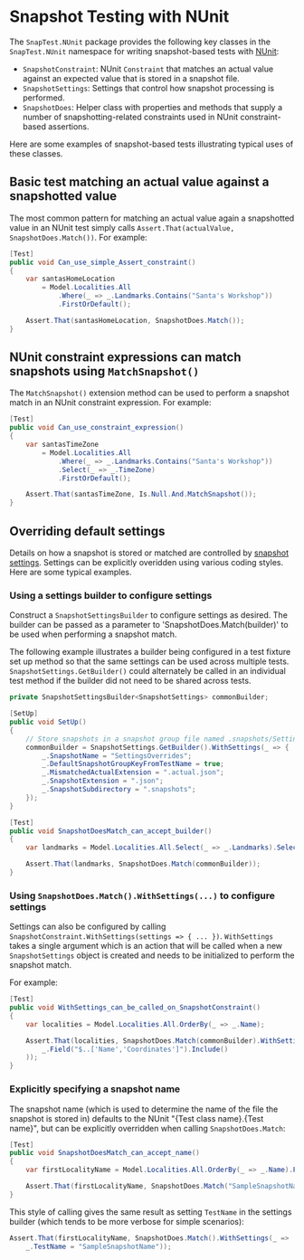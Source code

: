 # Snapshot Testing with NUnit

The `SnapTest.NUnit` package provides the following key classes in the `SnapTest.NUnit` namespace for writing snapshot-based tests with [NUnit](https://nunit.org):

- `SnapshotConstraint`: NUnit `Constraint` that matches an actual value against an expected value that is stored in a snapshot file.
- `SnapshotSettings`: Settings that control how snapshot processing is performed.
- `SnapshotDoes`: Helper class with properties and methods that supply a number of snapshotting-related constraints used in NUnit constraint-based assertions.

Here are some examples of snapshot-based tests illustrating typical uses of these classes.


## Basic test matching an actual value against a snapshotted value

The most common pattern for matching an actual value again a snapshotted value in an NUnit test simply calls `Assert.That(actualValue, SnapshotDoes.Match())`. For example:

```C#
[Test]
public void Can_use_simple_Assert_constraint()
{
    var santasHomeLocation
        = Model.Localities.All
            .Where(_ => _.Landmarks.Contains("Santa's Workshop"))
            .FirstOrDefault();

    Assert.That(santasHomeLocation, SnapshotDoes.Match());
}
```


## NUnit constraint expressions can match snapshots using `MatchSnapshot()`

The `MatchSnapshot()` extension method can be used to perform a snapshot match in an NUnit constraint expression. For example:

```C#
[Test]
public void Can_use_constraint_expression()
{
    var santasTimeZone
        = Model.Localities.All
            .Where(_ => _.Landmarks.Contains("Santa's Workshop"))
            .Select(_ => _.TimeZone)
            .FirstOrDefault();

    Assert.That(santasTimeZone, Is.Null.And.MatchSnapshot());
}
```


## Overriding default settings

Details on how a snapshot is stored or matched are controlled by [snapshot settings](SnapshotSettings.md). Settings can be explicitly overidden using various coding styles. Here are some typical examples.


### Using a settings builder to configure settings

Construct a `SnapshotSettingsBuilder` to configure settings as desired. The builder can be passed as a parameter to 'SnapshotDoes.Match(builder)' to be used when performing a snapshot match.

The following example illustrates a builder being configured in a test fixture set up method so that the same settings can be used across multiple tests. `SnapshotSettings.GetBuilder()` could alternately be called in an individual test method if the builder did not need to be shared across tests.

```C#
private SnapshotSettingsBuilder<SnapshotSettings> commonBuilder;

[SetUp]
public void SetUp()
{
    // Store snapshots in a snapshot group file named .snapshots/SettingsOverrides.json
    commonBuilder = SnapshotSettings.GetBuilder().WithSettings(_ => {
        _.SnapshotName = "SettingsOverrides";
        _.DefaultSnapshotGroupKeyFromTestName = true;
        _.MismatchedActualExtension = ".actual.json";
        _.SnapshotExtension = ".json";
        _.SnapshotSubdirectory = ".snapshots";
    });
}

[Test]
public void SnapshotDoesMatch_can_accept_builder()
{
    var landmarks = Model.Localities.All.Select(_ => _.Landmarks).SelectMany(_ => _).OrderBy(_ => _);

    Assert.That(landmarks, SnapshotDoes.Match(commonBuilder));
}
```


### Using `SnapshotDoes.Match().WithSettings(...)` to configure settings

Settings can also be configured by calling `SnapshotConstraint.WithSettings(settings => { ... })`. `WithSettings` takes a single argument which is an action that will be called when a new `SnapshotSettings` object is created and needs to be initialized to perform the snapshot match.

For example:

```C#
[Test]
public void WithSettings_can_be_called_on_SnapshotConstraint()
{
    var localities = Model.Localities.All.OrderBy(_ => _.Name);

    Assert.That(localities, SnapshotDoes.Match(commonBuilder).WithSettings(_ =>
        _.Field("$..['Name','Coordinates']").Include()
    ));
}
```


### Explicitly specifying a snapshot name

The snapshot name (which is used to determine the name of the file the snapshot is stored in) defaults to the NUnit "{Test class name}.{Test name}", but can be explicitly overridden when calling `SnapshotDoes.Match`:

```C#
[Test]
public void SnapshotDoesMatch_can_accept_name()
{
    var firstLocalityName = Model.Localities.All.OrderBy(_ => _.Name).FirstOrDefault()?.Name;

    Assert.That(firstLocalityName, SnapshotDoes.Match("SampleSnapshotName"));
}
```

This style of calling gives the same result as setting `TestName` in the settings builder (which tends to be more verbose for simple scenarios):

```C#
Assert.That(firstLocalityName, SnapshotDoes.Match().WithSettings(_ =>
    _.TestName = "SampleSnapshotName"));
```
